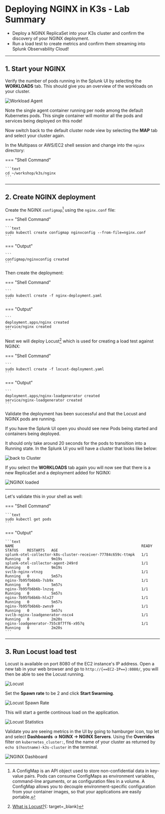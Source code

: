# Deploying NGINX in K3s - Lab Summary

* Deploy a NGINX ReplicaSet into your K3s cluster and confirm the discovery of your NGINX deployment.
* Run a load test to create metrics and confirm them streaming into Splunk Observability Cloud!

---

## 1. Start your NGINX

Verify the number of pods running in the Splunk UI by selecting the **WORKLOADS** tab. This should give you an overview of the workloads on your cluster.

![Workload Agent](../images/otel/k8s-workloads.png)

Note the single agent container running per node among the default Kubernetes pods. This single container will monitor all the pods and services being deployed on this node!

Now switch back to the default cluster node view by selecting the **MAP** tab and select your cluster again.

In the Multipass or AWS/EC2 shell session and change into the `nginx` directory:

=== "Shell Command"

    ```text
    cd ~/workshop/k3s/nginx
    ```
  
---

## 2. Create NGINX deployment

Create the NGINX `configmap`[^1] using the `nginx.conf` file:

=== "Shell Command"

    ```text
    sudo kubectl create configmap nginxconfig --from-file=nginx.conf
    ```

=== "Output"

    ```
    configmap/nginxconfig created
    ```

Then create the deployment:

=== "Shell Command"

    ```
    sudo kubectl create -f nginx-deployment.yaml
    ```

=== "Output"

    ```
    deployment.apps/nginx created
    service/nginx created
    ```

Next we will deploy Locust[^2] which is used for creating a load test against NGINX:

=== "Shell Command"

    ```
    sudo kubectl create -f locust-deployment.yaml
    ```

=== "Output"

    ```
    deployment.apps/nginx-loadgenerator created
    service/nginx-loadgenerator created
    ```

Validate the deployment has been successful and that the Locust and NGINX pods are running.

If you have the Splunk UI open you should see new Pods being started and containers being deployed.

It should only take around 20 seconds for the pods to transition into a Running state. In the Splunk UI you will have a cluster that looks like below:

![back to Cluster](../images/otel/cluster.png)

If you select the **WORKLOADS** tab again you will now see that there is a new ReplicaSet and a deployment added for NGINX:

![NGINX loaded](../images/otel/k8s-workloads-nginx.png)

---

Let's validate this in your shell as well:

=== "Shell Command"

    ```text
    sudo kubectl get pods
    ```

=== "Output"

    ```text
    NAME                                                          READY   STATUS    RESTARTS   AGE
    splunk-otel-collector-k8s-cluster-receiver-77784c659c-ttmpk   1/1     Running   0          9m19s
    splunk-otel-collector-agent-249rd                             1/1     Running   0          9m19s
    svclb-nginx-vtnzg                                             1/1     Running   0          5m57s
    nginx-7b95fb6b6b-7sb9x                                        1/1     Running   0          5m57s
    nginx-7b95fb6b6b-lnzsq                                        1/1     Running   0          5m57s
    nginx-7b95fb6b6b-hlx27                                        1/1     Running   0          5m57s
    nginx-7b95fb6b6b-zwns9                                        1/1     Running   0          5m57s
    svclb-nginx-loadgenerator-nscx4                               1/1     Running   0          2m20s
    nginx-loadgenerator-755c8f7ff6-x957q                          1/1     Running   0          2m20s
    ```

---

## 3. Run Locust load test

Locust is available on port 8080 of the EC2 instance's IP address. Open a new tab in your web browser and go to `http://{==EC2-IP==}:8080/`, you will then be able to see the Locust running.

![Locust](../images/otel/nginx-locust.png)

Set the **Spawn rate** to be 2 and click **Start Swarming**.

![Locust Spawn Rate](../images/otel/nginx-locust-spawn-rate.png)

This will start a gentle continous load on the application.

![Locust Statistics](../images/otel/nginx-locust-statistics.png)

Validate you are seeing metrics in the UI by going to hamburger icon, top let and select **Dashboards → NGINX → NGINX Servers**. Using the **Overrides** filter on `kubernetes_cluster:`, find the name of your cluster as returned by `echo $(hostname)-k3s-cluster` in the terminal.

![NGINX Dashboard](../images/otel/nginx-dashboard.png)

[^1]: A ConfigMap is an API object used to store non-confidential data in key-value pairs. Pods can consume ConfigMaps as environment variables, command-line arguments, or as configuration files in a volume. A ConfigMap allows you to decouple environment-specific configuration from your container images, so that your applications are easily portable.

[^2]: [What is Locust?](https://locust.io/){: target=_blank}
